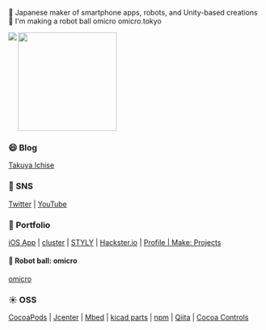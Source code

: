 🗻 Japanese maker of smartphone apps, robots, and Unity-based creations<br />
🤖 I'm making a robot ball omicro omicro.tokyo<br />


<img align="left" src="https://github-readme-stats.vercel.app/api?username=tichise&count_private=true&show_icons=true" />
<img src="https://github-readme-stats.vercel.app/api/top-langs/?username=tichise" height="195px" />



### 😄 Blog
[Takuya Ichise](https://medium.com/tichise)

### 📍 SNS
[Twitter](https://twitter.com/tichise) | [YouTube](https://www.youtube.com/channel/UClGPdAFB6kcgkg77eS4gyNw)


### 🚗 Portfolio
[iOS App](https://apps.apple.com/jp/developer/takuya-ichise/id306411634) | [cluster](https://cluster.mu/u/tichise) | [STYLY](https://gallery.styly.cc/artist/tichise/scenes) | [Hackster.io](https://www.hackster.io/tichise) | [Profile | Make: Projects](https://makeprojects.com/profile/tichise)

#### 🤖 Robot ball: omicro
[omicro](http://omicro.tokyo/)

### ☀️ OSS
[CocoaPods](https://cocoapods.org/owners/6707) | [Jcenter](https://bintray.com/ichise) | [Mbed](https://os.mbed.com/users/tichise/) | [kicad parts](https://github.com/tichise/kicad-parts) | [npm](https://www.npmjs.com/~tichise) | [Qiita](https://qiita.com/tichise) | [Cocoa Controls](https://www.cocoacontrols.com/authors/tichise)
